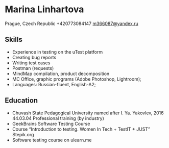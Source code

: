 # Marina Linhartova

Prague, Czech Republic
+420773084147
m366087@yandex.ru

## Skills

- Experience in testing on the uTest platform
- Creating bug reports
- Writing test cases
- Postman (requests)
- MindMap compilation, product decomposition
- MC Office, graphic programs (Adobe Photoshop, Lightroom);
- Languages: Russian-fluent, English-A2;

## Education

- Chuvash State Pedagogical University named after I. Ya. Yakovlev, 2016
  44.03.04 Professional training (by industry)
- GeekBrains Software Testing Course
- Course “Introduction to testing. Women In Tech + TestIT + JUST” Stepik.org
- Software testing course on ulearn.me
